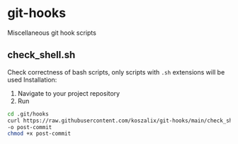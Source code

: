 # git-hooks
Miscellaneous git hook scripts

## check_shell.sh
Check correctness of bash scripts, only scripts with `.sh` extensions will be used
Installation:
1. Navigate to your project repository
2. Run
```bash
cd .git/hooks
curl https://raw.githubusercontent.com/koszalix/git-hooks/main/check_shell.sh \
-o post-commit
chmod +x post-commit
```

